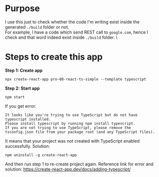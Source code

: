 # Purpose
I use this just to check whether the code I'm writing exist inside the generated `./build` folder or not. \
For example, I have a code which send REST call to `google.com`, hence I check and that word indeed exist inside `./build` folder. \

# Steps to create this app
__Step 1: Create app__
``` 
npx create-react-app pro-00-react-ts-simple --template typescript
```

__Step 2: Start app__
```
npm start 
```

If you get error:
``` 
It looks like you're trying to use TypeScript but do not have typescript installed.
Please install typescript by running npm install typescript.
If you are not trying to use TypeScript, please remove the tsconfig.json file from your package root (and any TypeScript files).
```
It means that your project was not created with TypeScript enabled successfully.
Solution:
``` 
npm uninstall -g create-react-app
```
And then run step 1 to re-create project again.
Reference link for error and solution: https://create-react-app.dev/docs/adding-typescript/ 
